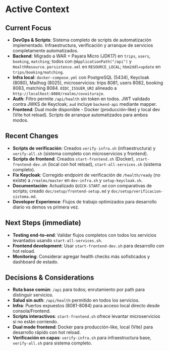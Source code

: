 # Active Context

## Current Focus
- **DevOps & Scripts**: Sistema completo de scripts de automatización implementado. Infraestructura, verificación y arranque de servicios completamente automatizados.
- **Backend**: Migrado a WAR + Payara Micro (JDK17) en `trips`, `users`, `booking`, `matching`; todos con `@ApplicationPath("/api")` y `HealthResource`. `persistence.xml` en `RESOURCE_LOCAL`; `hbm2ddl=update` en `trips/booking/matching`.
- **Infra local**: `docker-compose.yml` con PostgreSQL (5434), Keycloak (8080), Mailhog (8025), microservicios: trips 8081, users 8082, booking 8083, matching 8084. `OIDC_ISSUER_URI` alineado a `http://localhost:8080/realms/covoituraje`.
- **Auth**: Filtro permite `/api/health` sin token en todos. JWT validado contra JWKS de Keycloak; `aud` incluye `backend-api` mediante mapper.
- **Frontend**: Dual mode disponible - Docker (producción-like) y local dev (Vite hot reload). Scripts de arranque automatizados para ambos modos.

## Recent Changes
- **Scripts de verificación**: Creados `verify-infra.sh` (infraestructura) y `verify-all.sh` (sistema completo con microservicios y frontend).
- **Scripts de frontend**: Creados `start-frontend.sh` (Docker), `start-frontend-dev.sh` (local con hot reload), `start-all-services.sh` (sistema completo).
- **Fix Keycloak**: Corregido endpoint de verificación de `/health/ready` (no existe) a `/realms/master` en `dev-infra.sh` y `setup-keycloak.sh`.
- **Documentación**: Actualizado `QUICK-START.md` con comparativas de scripts; creado `doc/setup/frontend-setup.md` y `doc/setup/verificacion-sistema.md`.
- **Developer Experience**: Flujos de trabajo optimizados para desarrollo diario vs demos vs primera vez.

## Next Steps (immediate)
- **Testing end-to-end**: Validar flujos completos con todos los servicios levantados usando `start-all-services.sh`.
- **Frontend development**: Usar `start-frontend-dev.sh` para desarrollo con hot reload.
- **Monitoring**: Considerar agregar health checks más sofisticados y dashboard de estado.

## Decisions & Considerations
- **Ruta base común**: `/api` para todos; enrutamiento por path para distinguir servicios.
- **Salud sin auth**: `/api/health` permitido en todos los servicios.
- **Infra**: Puertos expuestos (8081-8084) para acceso local directo desde consola/Frontend.
- **Scripts interactivos**: `start-frontend.sh` ofrece levantar microservicios si no están corriendo.
- **Dual mode frontend**: Docker para producción-like, local (Vite) para desarrollo rápido con hot reload.
- **Verificación en capas**: `verify-infra.sh` para infraestructura base, `verify-all.sh` para sistema completo.

